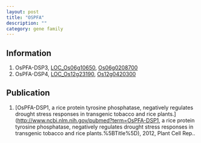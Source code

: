 ```yaml
---
layout: post
title: "OSPFA"
description: ""
category: gene family
---
```


## Information
1. OsPFA-DSP3, [LOC_Os06g10650](http://rice.plantbiology.msu.edu/cgi-bin/ORF_infopage.cgi?orf=LOC_Os06g10650), [Os06g0208700](http://rapdb.dna.affrc.go.jp/viewer/gbrowse_details/irgsp1?name=Os06g0208700)
2. OsPFA-DSP4, [LOC_Os12g23190](http://rice.plantbiology.msu.edu/cgi-bin/ORF_infopage.cgi?orf=LOC_Os12g23190), [Os12g0420300](http://rapdb.dna.affrc.go.jp/viewer/gbrowse_details/irgsp1?name=Os12g0420300)

## Publication
1. [OsPFA-DSP1, a rice protein tyrosine phosphatase, negatively regulates drought stress responses in transgenic tobacco and rice plants.](http://www.ncbi.nlm.nih.gov/pubmed?term=OsPFA-DSP1, a rice protein tyrosine phosphatase, negatively regulates drought stress responses in transgenic tobacco and rice plants.%5BTitle%5D), 2012, Plant Cell Rep..


